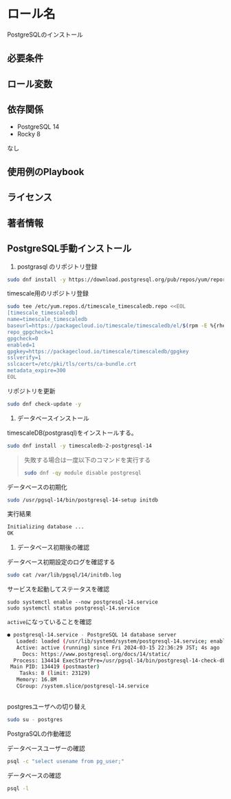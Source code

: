 ロール名
=========

PostgreSQLのインストール

必要条件
------------

ロール変数
--------------

依存関係
------------

- PostgreSQL 14
- Rocky 8

なし

使用例のPlaybook
----------------

ライセンス
-------

著者情報
------------------

PostgreSQL手動インストール
---------

1. postgrasql のリポジトリ登録

```bash
sudo dnf install -y https://download.postgresql.org/pub/repos/yum/reporpms/EL-$(rpm -E %{rhel})-x86_64/pgdg-redhat-repo-latest.noarch.rpm
```

timescale用のリポジトリ登録

```bash
sudo tee /etc/yum.repos.d/timescale_timescaledb.repo <<EOL
[timescale_timescaledb]
name=timescale_timescaledb
baseurl=https://packagecloud.io/timescale/timescaledb/el/$(rpm -E %{rhel})/\$basearch
repo_gpgcheck=1
gpgcheck=0
enabled=1
gpgkey=https://packagecloud.io/timescale/timescaledb/gpgkey
sslverify=1
sslcacert=/etc/pki/tls/certs/ca-bundle.crt
metadata_expire=300
EOL
```

リポジトリを更新
```bash
sudo dnf check-update -y
```

1. データベースインストール

timescaleDB(postgrasql)をインストールする。

```bash
sudo dnf install -y timescaledb-2-postgresql-14
```
> 失敗する場合は一度以下のコマンドを実行する
> ```bash
> sudo dnf -qy module disable postgresql 
> ```

データベースの初期化
```bash
sudo /usr/pgsql-14/bin/postgresql-14-setup initdb
```
実行結果

```bash
Initializing database ...
OK
```

1. データベース初期後の確認

データベース初期設定のログを確認する

```bash
sudo cat /var/lib/pgsql/14/initdb.log
```

サービスを起動してステータスを確認

```bsah
sudo systemctl enable --now postgresql-14.service
sudo systemctl status postgresql-14.service
```

`active`になっていることを確認

```bash
● postgresql-14.service - PostgreSQL 14 database server
   Loaded: loaded (/usr/lib/systemd/system/postgresql-14.service; enabled; vendor preset: disabled)
   Active: active (running) since Fri 2024-03-15 22:36:29 JST; 4s ago
     Docs: https://www.postgresql.org/docs/14/static/
  Process: 134414 ExecStartPre=/usr/pgsql-14/bin/postgresql-14-check-db-dir ${PGDATA} (code=exited, status=0/SUCCESS)
 Main PID: 134419 (postmaster)
    Tasks: 8 (limit: 23129)
   Memory: 16.8M
   CGroup: /system.slice/postgresql-14.service
 
````

postgresユーザへの切り替え

```bash
sudo su - postgres
```

PostgraSQLの作動確認

データベースユーザーの確認

```bash
psql -c "select usename from pg_user;"
```

データベースの確認

```bash
psql -l 
```
